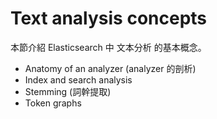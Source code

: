 # Text analysis concepts

本節介紹 Elasticsearch 中 文本分析 的基本概念。

* Anatomy of an analyzer (analyzer 的剖析)
* Index and search analysis
* Stemming (詞幹提取)
* Token graphs
